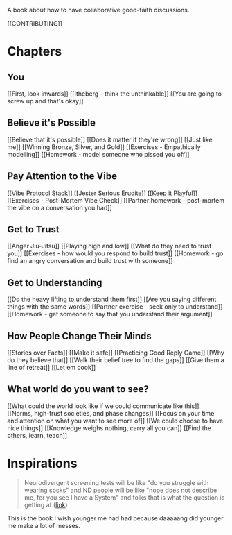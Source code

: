 A book about how to have collaborative good-faith discussions.

[[CONTRIBUTING]]

# Chapters
## You
[[First, look inwards]]
[[Itheberg - think the unthinkable]]
[[You are going to screw up and that's okay]]
## Believe it's Possible
[[Believe that it's possible]]
[[Does it matter if they're wrong]]
[[Just like me]]
[[Winning Bronze, Silver, and Gold]]
[[Exercises - Empathically modelling]]
[[Homework - model someone who pissed you off]]
## Pay Attention to the Vibe
[[Vibe Protocol Stack]]
[[Jester Serious Erudite]]
[[Keep it Playful]]
[[Exercises - Post-Mortem Vibe Check]]
[[Partner homework - post-mortem the vibe on a conversation you had]]

## Get to Trust
[[Anger Jiu-Jitsu]]
[[Playing high and low]]
[[What do they need to trust you]]
[[Exercises - how would you respond to build trust]]
[[Homework - go find an angry conversation and build trust with someone]]

## Get to Understanding
[[Do the heavy lifting to understand them first]]
[[Are you saying different things with the same words]]
[[Partner exercise - seek only to understand]]
[[Homework - get someone to say that you understand their argument]]
## How People Change Their Minds
[[Stories over Facts]]
[[Make it safe]]
[[Practicing Good Reply Game]]
[[Why do they believe that]]
[[Walk their belief tree to find the gaps]]
[[Give them a line of retreat]]
[[Let em cook]]

## What world do you want to see?
[[What could the world look like if we could communicate like this]]
[[Norms, high-trust societies, and phase changes]]
[[Focus on your time and attention on what you want to see more of]]
[[We could choose to have nice things]]
[[Knowledge weighs nothing, carry all you can]]
[[Find the others, learn, teach]]



# Inspirations
> Neurodivergent screening tests will be like "do you struggle with wearing socks" and ND people will be like "nope does not describe me, for you see I have a System" and folks that is what the question is getting at
> ([link](https://x.com/SNeurotypicals/status/1579602370514030593?t=-XU2ZZZRyXFeG4si99ZYzw&s=19))

This is the book I wish younger me had had because daaaaang did younger me make a lot of messes.